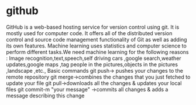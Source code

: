 # github
GitHub is a web-based hosting service for version control using git. It is mostly used for computer code. It offers all of the distributed version control and source code management functionality of Git as well as adding its own features.
Machine learning uses statistics and computer science to perform different tasks.We need machine learning for the following reasons :
Image recognition,text,speech,self driving cars ,google search,weather updates,google maps ,tag people in the pictures,objects in the pictures ,landscape ,etc.,
Basic commands
git push-> pushes your changes to the remote repository
git merge->combines the changes that you just fetched to update your file
git pull->downloads all the changes & updates your local files
git commit-m "your message" ->commits all changes & adds a message describing this change
